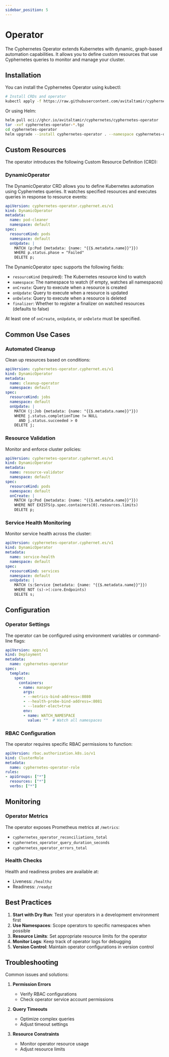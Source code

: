 ```yaml
---
sidebar_position: 5
---
```


# Operator

The Cyphernetes Operator extends Kubernetes with dynamic, graph-based automation capabilities. It allows you to define custom resources that use Cyphernetes queries to monitor and manage your cluster.

## Installation

You can install the Cyphernetes Operator using kubectl:

```bash
# Install CRDs and operator
kubectl apply -f https://raw.githubusercontent.com/avitaltamir/cyphernetes/main/dist/install.yaml
```

Or using Helm:

```bash
helm pull oci://ghcr.io/avitaltamir/cyphernetes/cyphernetes-operator
tar -xvf cyphernetes-operator-*.tgz
cd cyphernetes-operator
helm upgrade --install cyphernetes-operator . --namespace cyphernetes-operator --create-namespace
```

## Custom Resources

The operator introduces the following Custom Resource Definition (CRD):

### DynamicOperator

The DynamicOperator CRD allows you to define Kubernetes automation using Cyphernetes queries. It watches specified resources and executes queries in response to resource events:

```yaml
apiVersion: cyphernetes-operator.cyphernet.es/v1
kind: DynamicOperator
metadata:
  name: pod-cleaner
  namespace: default
spec:
  resourceKind: pods
  namespace: default
  onUpdate: |
    MATCH (p:Pod {metadata: {name: "{{$.metadata.name}}"}})
    WHERE p.status.phase = "Failed"
    DELETE p;
```

The DynamicOperator spec supports the following fields:
- `resourceKind` (required): The Kubernetes resource kind to watch
- `namespace`: The namespace to watch (if empty, watches all namespaces)
- `onCreate`: Query to execute when a resource is created
- `onUpdate`: Query to execute when a resource is updated
- `onDelete`: Query to execute when a resource is deleted
- `finalizer`: Whether to register a finalizer on watched resources (defaults to false)

At least one of `onCreate`, `onUpdate`, or `onDelete` must be specified.

## Common Use Cases

### Automated Cleanup

Clean up resources based on conditions:

```yaml
apiVersion: cyphernetes-operator.cyphernet.es/v1
kind: DynamicOperator
metadata:
  name: cleanup-operator
  namespace: default
spec:
  resourceKind: jobs
  namespace: default
  onUpdate: |
    MATCH (j:Job {metadata: {name: "{{$.metadata.name}}"}})
    WHERE j.status.completionTime != NULL
      AND j.status.succeeded > 0
    DELETE j;
```

### Resource Validation

Monitor and enforce cluster policies:

```yaml
apiVersion: cyphernetes-operator.cyphernet.es/v1
kind: DynamicOperator
metadata:
  name: resource-validator
  namespace: default
spec:
  resourceKind: pods
  namespace: default
  onCreate: |
    MATCH (p:Pod {metadata: {name: "{{$.metadata.name}}"}})
    WHERE NOT EXISTS(p.spec.containers[0].resources.limits)
    DELETE p;
```

### Service Health Monitoring

Monitor service health across the cluster:

```yaml
apiVersion: cyphernetes-operator.cyphernet.es/v1
kind: DynamicOperator
metadata:
  name: service-health
  namespace: default
spec:
  resourceKind: services
  namespace: default
  onUpdate: |
    MATCH (s:Service {metadata: {name: "{{$.metadata.name}}"}})
    WHERE NOT (s)->(:core.Endpoints)
    DELETE s;
```

## Configuration

### Operator Settings

The operator can be configured using environment variables or command-line flags:

```yaml
apiVersion: apps/v1
kind: Deployment
metadata:
  name: cyphernetes-operator
spec:
  template:
    spec:
      containers:
      - name: manager
        args:
        - --metrics-bind-address=:8080
        - --health-probe-bind-address=:8081
        - --leader-elect=true
        env:
        - name: WATCH_NAMESPACE
          value: ""  # Watch all namespaces
```

### RBAC Configuration

The operator requires specific RBAC permissions to function:

```yaml
apiVersion: rbac.authorization.k8s.io/v1
kind: ClusterRole
metadata:
  name: cyphernetes-operator-role
rules:
- apiGroups: ["*"]
  resources: ["*"]
  verbs: ["*"]
```

## Monitoring

### Operator Metrics

The operator exposes Prometheus metrics at `/metrics`:

- `cyphernetes_operator_reconciliations_total`
- `cyphernetes_operator_query_duration_seconds`
- `cyphernetes_operator_errors_total`

### Health Checks

Health and readiness probes are available at:
- Liveness: `/healthz`
- Readiness: `/readyz`

## Best Practices

1. **Start with Dry Run**: Test your operators in a development environment first
2. **Use Namespaces**: Scope operators to specific namespaces when possible
3. **Resource Limits**: Set appropriate resource limits for the operator
4. **Monitor Logs**: Keep track of operator logs for debugging
5. **Version Control**: Maintain operator configurations in version control

## Troubleshooting

Common issues and solutions:

1. **Permission Errors**
   - Verify RBAC configurations
   - Check operator service account permissions

2. **Query Timeouts**
   - Optimize complex queries
   - Adjust timeout settings

3. **Resource Constraints**
   - Monitor operator resource usage
   - Adjust resource limits 